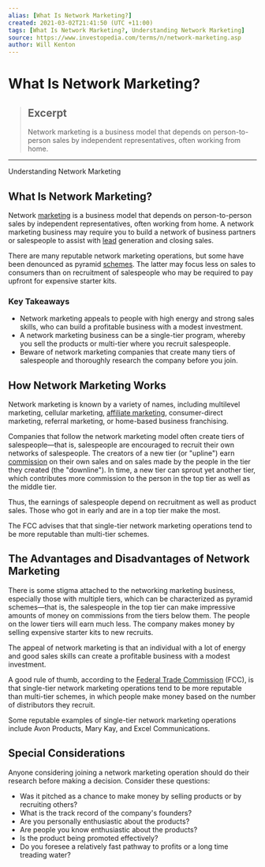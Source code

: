 ```yaml
---
alias: [What Is Network Marketing?]
created: 2021-03-02T21:41:50 (UTC +11:00)
tags: [What Is Network Marketing?, Understanding Network Marketing]
source: https://www.investopedia.com/terms/n/network-marketing.asp
author: Will Kenton
---
```


# What Is Network Marketing?

> ## Excerpt
> Network marketing is a business model that depends on person-to-person sales by independent representatives, often working from home.

---

Understanding Network Marketing
## What Is Network Marketing?

Network [marketing](https://www.investopedia.com/terms/m/marketing.asp) is a business model that depends on person-to-person sales by independent representatives, often working from home. A network marketing business may require you to build a network of business partners or salespeople to assist with [lead](https://www.investopedia.com/terms/s/sales-lead.asp) generation and closing sales.

There are many reputable network marketing operations, but some have been denounced as pyramid [schemes](https://www.investopedia.com/terms/p/pyramidscheme.asp). The latter may focus less on sales to consumers than on recruitment of salespeople who may be required to pay upfront for expensive starter kits.

### Key Takeaways

-   Network marketing appeals to people with high energy and strong sales skills, who can build a profitable business with a modest investment.
-   A network marketing business can be a single-tier program, whereby you sell the products or multi-tier where you recruit salespeople.
-   Beware of network marketing companies that create many tiers of salespeople and thoroughly research the company before you join.

## How Network Marketing Works

Network marketing is known by a variety of names, including multilevel marketing, cellular marketing, [affiliate marketing](https://www.investopedia.com/terms/a/affiliate-network.asp), consumer-direct marketing, referral marketing, or home-based business franchising.

Companies that follow the network marketing model often create tiers of salespeople—that is, salespeople are encouraged to recruit their own networks of salespeople. The creators of a new tier (or "upline") earn [commission](https://www.investopedia.com/terms/c/commission.asp) on their own sales and on sales made by the people in the tier they created (the "downline"). In time, a new tier can sprout yet another tier, which contributes more commission to the person in the top tier as well as the middle tier.

Thus, the earnings of salespeople depend on recruitment as well as product sales. Those who got in early and are in a top tier make the most.

The FCC advises that that single-tier network marketing operations tend to be more reputable than multi-tier schemes.

## The Advantages and Disadvantages of Network Marketing

There is some stigma attached to the networking marketing business, especially those with multiple tiers, which can be characterized as pyramid schemes—that is, the salespeople in the top tier can make impressive amounts of money on commissions from the tiers below them. The people on the lower tiers will earn much less. The company makes money by selling expensive starter kits to new recruits.

The appeal of network marketing is that an individual with a lot of energy and good sales skills can create a profitable business with a modest investment.

A good rule of thumb, according to the [Federal Trade Commission](https://www.investopedia.com/articles/financial-theory/10/the-us-federal-trade-commission.asp) (FCC), is that single-tier network marketing operations tend to be more reputable than multi-tier schemes, in which people make money based on the number of distributors they recruit.

Some reputable examples of single-tier network marketing operations include Avon Products, Mary Kay, and Excel Communications.

## Special Considerations

Anyone considering joining a network marketing operation should do their research before making a decision. Consider these questions:

-   Was it pitched as a chance to make money by selling products or by recruiting others?
-   What is the track record of the company's founders?
-   Are you personally enthusiastic about the products?
-   Are people you know enthusiastic about the products?
-   Is the product being promoted effectively?
-   Do you foresee a relatively fast pathway to profits or a long time treading water?
